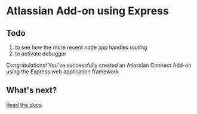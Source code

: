 # Atlassian Add-on using Express


## Todo
1. to see how the more recent node app handles routing
1. to activate debugger

Congratulations! You've successfully created an Atlassian Connect Add-on using the Express web application framework.

## What's next?

[Read the docs](https://bitbucket.org/atlassian/atlassian-connect-express/src/master/README.md#markdown-header-install-dependencies).

